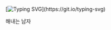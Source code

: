 [![Typing SVG](https://readme-typing-svg.demolab.com?font=Fira+Code&duration=3000&pause=100&color=3FB6F7&repeat=false&random=true&width=300&lines=%ED%95%98%EB%A9%B4+%EB%90%9C%EB%8B%A4%3F;%EB%90%A0+%EB%95%8C%EA%B9%8C%EC%A7%80+%ED%95%9C%EB%8B%A4!)](https://git.io/typing-svg)

해내는 남자 
